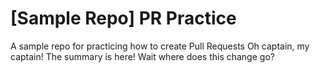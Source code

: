 # [Sample Repo] PR Practice
A sample repo for practicing how to create Pull Requests
Oh captain, my captain! The summary is here!
Wait where does this change go?